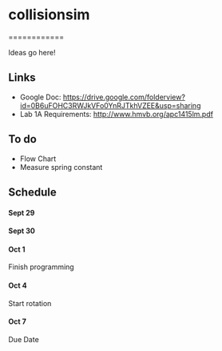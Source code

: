 # collisionsim
============

Ideas go here!

## Links
- Google Doc: https://drive.google.com/folderview?id=0B6uFOHC3RWJkVFo0YnRJTkhVZEE&usp=sharing
- Lab 1A Requirements: http://www.hmvb.org/apc1415lm.pdf

## To do
- Flow Chart
- Measure spring constant

## Schedule
#### Sept 29
#### Sept 30
#### Oct 1
Finish programming
#### Oct 4
Start rotation
#### Oct 7
Due Date
